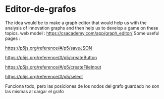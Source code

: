 # Editor-de-grafos
The idea would be to make a graph editor that would help us with the analysis of innovation graphs and then help us to develop a game on these topics.
web model : https://csacademy.com/app/graph_editor/
Some useful pages : 

https://p5js.org/reference/#/p5/saveJSON 

https://p5js.org/reference/#/p5/createButton 

https://p5js.org/reference/#/p5/createFileInput 

https://p5js.org/reference/#/p5/select 

Funciona todo, pero las posiciones de los nodos del grafo guardado no son las mismas al cargar el grafo